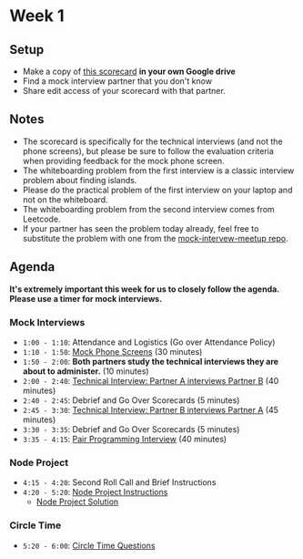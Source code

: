 # Week 1

## Setup
* Make a copy of [this scorecard][scorecard] **in your own Google drive**
* Find a mock interview partner that you don't know
* Share edit access of your scorecard with that partner.

## Notes
* The scorecard is specifically for the technical interviews (and not the phone screens), but please be sure to follow the evaluation criteria when providing feedback for the mock phone screen.
* The whiteboarding problem from the first interview is a classic interview problem about finding islands.
* Please do the practical problem of the first interview on your laptop and not on the whiteboard.
* The whiteboarding problem from the second interview comes from Leetcode.
* If your partner has seen the problem today already, feel free to substitute the problem with one from the [mock-intervew-meetup repo][mock-interview-meetup-repo].

## Agenda

**It's extremely important this week for us to closely follow the agenda. Please use a timer for mock interviews.**

### Mock Interviews
* `1:00 - 1:10`: Attendance and Logistics (Go over Attendance Policy)
* `1:10 - 1:50`: [Mock Phone Screens][mock-phone] (30 minutes)
* `1:50 - 2:00`: **Both partners study the technical interviews they are about to administer.** (10 minutes)
* `2:00 - 2:40`: [Technical Interview: Partner A interviews Partner B][first-interview] (40 minutes)
* `2:40 - 2:45`: Debrief and Go Over Scorecards (5 minutes)
* `2:45 - 3:30`: [Technical Interview: Partner B interviews Partner A][second-interview]  (45 minutes)
* `3:30 - 3:35`: Debrief and Go Over Scorecards (5 minutes)
* `3:35 - 4:15`: [Pair Programming Interview][pair-programming] (40 minutes)

### Node Project
* `4:15 - 4:20`: Second Roll Call and Brief Instructions
* `4:20 - 5:20`: [Node Project Instructions][node-project]
	* [Node Project Solution](https://github.com/Pklong/github-grabber)

### Circle Time
* `5:20 - 6:00`: [Circle Time Questions][circle-time]
	



<!-- Links -->
[scorecard]: https://docs.google.com/spreadsheets/d/1eFBnYk4NUdLMwc-P8eHLCgasHwvSKXWzJYHY9wiIQDQ/edit#gid=685176861
[mock-interview-meetup-repo]: https://github.com/appacademy/mock-interview-meetup/tree/master/days
[first-interview]: ./mock-interviews/first.md
[second-interview]: ./mock-interviews/second.md
[pair-programming]: ./mock-interviews/pair-programming.md
[mock-phone]: ./mock-interviews/phone-screen.md
[node-project]: https://github.com/joshling1919/github-grabber
[circle-time]: ./circle.md
